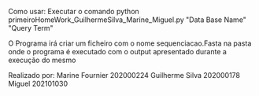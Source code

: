 Como usar: Executar o comando python primeiroHomeWork_GuilhermeSilva_Marine_Miguel.py "Data Base Name" "Query Term"

O Programa irá criar um ficheiro com o nome sequenciacao.Fasta na pasta onde o programa é executado com o output apresentado durante a execução do mesmo

Realizado por:
Marine Fournier 202000224
Guilherme Silva 202000178
Miguel 202101030
    
